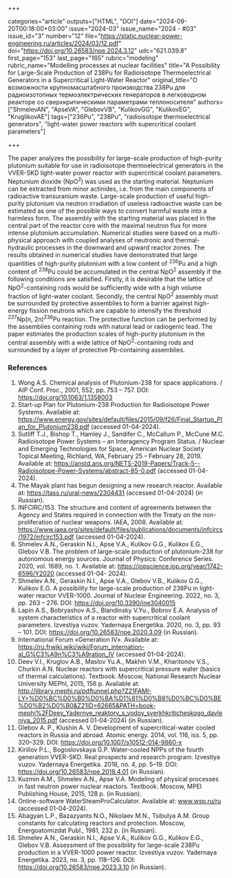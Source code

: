 +++

categories="article"
outputs=["HTML", "DOI"]
date="2024-09-20T00:18:00+03:00"
issue="2024-03"
issue_name="2024 - #03"
issue_id="3"
number="12"
file="https://static.nuclear-power-engineering.ru/articles/2024/03/12.pdf"
doi="https://doi.org/10.26583/npe.2024.3.12"
udc="621.039.8"
first_page="153"
last_page="165"
rubric="modeling"
rubric_name="Modelling processes at nuclear facilities"
title="A Possibility for Large-Scale Production of 238Pu for Radioisotope Thermoelectrical Generators in a Supercritical Light-Water Reactor"
original_title="О возможности крупномасштабного производства 238Pu для радиоизотопных термоэлектрических генераторов в легководном реакторе со сверхкритическими параметрами теплоносителя"
authors=["ShmelevAN", "ApseVA", "GlebovVB", "KulikovGG", "KulikovEG", "KruglikovAE"]
tags=["236Pu", "238Pu", "radioisotope thermoelectrical generators", "light-water power reactors with supercritical coolant parameters"]

+++

The paper analyzes the possibility for large-scale production of high-purity plutonium suitable for use in radioisotope thermoelectrical generators in the VVER-SKD light-water power reactor with supercritical coolant parameters.
Neptunium dioxide (NpO<sup>2</sup>) was used as the starting material.
Neptunium can be extracted from minor actinides, i.e. from the main components of radioactive transuranium waste.
Large-scale production of useful high-purity plutonium via neutron irradiation of useless radioactive waste can be estimated as one of the possible ways to convert harmful waste into a harmless form.
The assembly with the starting material was placed in the central part of the reactor core with the maximal neutron flux for more intense plutonium accumulation.
Numerical studies were based on a multi-physical approach with coupled analyses of neutronic and thermal-hydraulic processes in the downward and upward reactor zones.
The results obtained in numerical studies have demonstrated that large quantities of high-purity plutonium with a low content of <sup>236</sup>Pu and a high content of <sup>238</sup>Pu could be accumulated in the central NpO<sup>2</sup> assembly if the following conditions are satisfied.
Firstly, it is desirable that the lattice of NpO<sup>2</sup>-containing rods would be sufficiently wide with a high volume fraction of light-water coolant.
Secondly, the central NpO<sup>2</sup> assembly must be surrounded by protective assemblies to form a barrier against high-energy fission neutrons which are capable to intensify the threshold <sup>237</sup>Np(n, 2n)<sup>236</sup>Pu reaction.
The protective function can be performed by the assemblies containing rods with natural lead or radiogenic lead.
The paper estimates the production scales of high-purity plutonium in the central assembly with a wide lattice of NpO<sup>2</sup>-containing rods and surrounded by a layer of protective Pb-containing assemblies.

### References

1. Wong A.S. Chemical analysis of Plutonium-238 for space applications. / AIP Conf. Proc., 2001, 552, pp. 753 – 757. DOI: https://doi.org/10.1063/1.1358003
2. Start-up Plan for Plutonium-238 Production for Radioisotope Power Systems. Available at: https://www.energy.gov/sites/default/files/2015/09/f26/Final_Startup_Plan_for_Plutonium238.pdf (accessed 01-04-2024).
3. Sutliff T.J., Bishop T., Hamley J., Sandifer C., McCallum P., McCune M.C. Radioisotope Power Systems – an Interagency Program Status. / Nuclear and Emerging Technologies for Space, American Nuclear Society Topical Meeting, Richland, WA, February 25 – February 28, 2019. Available at: https://anstd.ans.org/NETS-2019-Papers/Track-5--Radioisotope-Power-Systems/abstract-85-0.pdf (accessed 01-04-2024).
4. The Mayak plant has begun designing a new research reactor. Available at: https://tass.ru/ural-news/2304431 (accessed 01-04-2024) (in Russian).
5. INFCIRC/153. The structure and content of agreements between the Agency and States required in connection with the Treaty on the non-proliferation of nuclear weapons. IAEA, 2008. Available at: https://www.iaea.org/sites/default/files/publications/documents/infcircs/1972/infcirc153.pdf (accessed 01-04-2024).
6. Shmelev A.N., Geraskin N.I., Apse V.A., Kulikov G.G., Kulikov E.G., Glebov V.B. The problem of large-scale production of plutonium-238 for autonomous energy sources. Journal of Physics: Conference Series. 2020, vol. 1689, no. 1. Available at: https://iopscience.iop.org/year/1742-6596/Y2020 (accessed 01-04- 2024).
7. Shmelev A.N., Geraskin N.I., Apse V.A., Glebov V.B., Kulikov G.G., Kulikov E.G. A possibility for large-scale production of 238Pu in light-water reactor VVER-1000. Journal of Nuclear Engineering. 2022, no. 3, pp. 263 – 276. DOI: https://doi.org/10.3390/jne3040015
8. Lapin A.S., Bobryashov A.S., Blandinsky V.Yu., Bobrov E.A. Analysis of system characteristics of a reactor with supercritical coolant parameters. Izvestiya vuzov. Yadernaya Energetika. 2020, no. 3, pp. 93 – 101. DOI: https://doi.org/10.26583/npe.2020.3.09 (in Russian).
9. International Forum «Generation IV». Available at: https://ru.frwiki.wiki/wiki/Forum_internation-al_G%C3%A9n%C3%A9ration_IV (accessed 01-04-2024).
10. Deev V.I., Kruglov A.B., Maslov Yu.A., Makhin V.M., Kharitonov V.S., Churkin A.N. Nuclear reactors with supercritical pressure water (basics of thermal calculations). Textbook. Moscow, National Research Nuclear University MEPhI, 2015, 156 p. Available at: http://library.mephi.ru/pdftunnel.php?Z21FAMI-LY=%D0%BC%D0%B0%D0%BA%D1%81%D0%B8%D0%BC%D0%BE%D0%B2%D0%B0&Z21ID=62665&PATH=book-mephi%2FDeev_Yadernye_reaktory_s_vodoy_sverkhkriticheskogo_davleniya_2015.pdf (accessed 01-04-2024) (in Russian).
11. Glebov A. P., Klushin A. V. Development of supercritical-water cooled reactors in Russia and abroad. Atomic energy. 2014, vol. 116, iss. 5, pp. 320–329. DOI: https://doi.org/10.1007/s10512-014-9860-x
12. Kirillov P.L., Bogoslovskaya G.P. Water-cooled NPPs of the fourth generation VVER-SKD. Real prospects and research program. Izvestiya vuzov. Yadernaya Energetika. 2018, no. 4, pp. 5–19. DOI: https://doi.org/10.26583/npe.2018.4.01 (in Russian).
13. Kuzmin A.M., Shmelev A.N., Apse V.A. Modeling of physical processes in fast neutron power nuclear reactors. Textbook. Moscow, MPEI Publishing House, 2015, 128 p. (in Russian).
14. Online-software WaterSteamProCalculator. Available at: www.wsp.ru/ru (accessed 01-04-2024).
15. Abagyan L.P., Bazazyants N.O., Nikolaev M.N., Tsibulya A.M. Group constants for calculating reactors and protection. Moscow, Energoatomizdat Publ., 1981, 232 p. (in Russian).
16. Shmelev A.N., Geraskin N.I., Apse V.A., Kulikov G.G., Kulikov E.G., Glebov V.B. Assessment of the possibility for large-scale 238Pu production in a VVER-1000 power reactor. Izvestiya vuzov. Yadernaya Energetika. 2023, no. 3, pp. 118–126. DOI: https://doi.org/10.26583/npe.2023.3.10 (in Russian).
